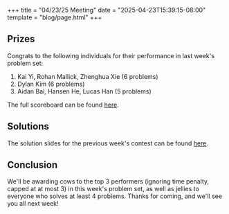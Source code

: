 +++
title = "04/23/25 Meeting"
date = "2025-04-23T15:39:15-08:00"
template = "blog/page.html"
+++

## Prizes

Congrats to the following individuals for their performance in last week's problem set:
1. Kai Yi, Rohan Mallick, Zhenghua Xie (6 problems)
2. Dylan Kim (6 problems)
3. Aidan Bai, Hansen He, Lucas Han (5 problems)

The full scoreboard can be found [here](https://codeforces.com/group/t22P8AwpuF/contest/604329/standings/groupmates/true).

## Solutions

The solution slides for the previous week's contest can be found [here](https://docs.google.com/presentation/d/1Ew-5dHxJh4ZDJhxrXS54sBzJbriyKbdenjrvbPPJhyk/edit?usp=sharing).

## Conclusion

We'll be awarding cows to the top 3 performers (ignoring time penalty, capped at at most 3) in this week's problem set, as well as jellies to everyone who solves at least 4 problems.
Thanks for coming, and we'll see you all next week!
